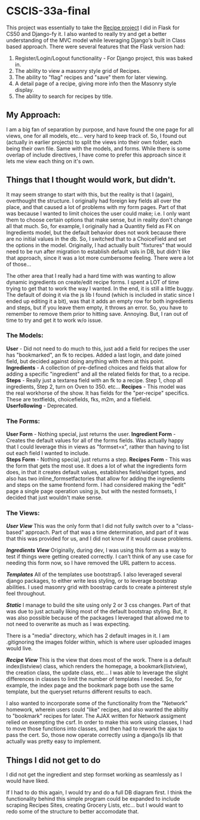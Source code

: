 # CSCIS-33a-final

This project was essentially to take the [Recipe project](https://github.com/jdelon02/cs50Final) I did in Flask for CS50 and Django-fy it.  I also wanted to really try and get a better understanding of the MVC model while leveraging Django's built in Class based approach.  There were several features that the Flask version had:
1. Register/Login/Logout functionality - For Django project, this was baked in.
2. The ability to view a masonry style grid of Recipes.  
3. The ability to "flag" recipes and "save" them for later viewing.
4. A detail page of a recipe, giving more info then the Masonry style display.
5. The ability to search for recipes by title.

## My Approach:

I am a big fan of separation by purpose, and have found the one page for all views, one for all models, etc... very hard to keep track of.  So, I found out (actually in earlier projects) to split the views into their own folder, each being their own file.  Same with the models, and forms.  While there is some overlap of include directives, I have come to prefer this approach since it lets me view each thing on it's own.

## Things that I thought would work, but didn't.  

It may seem strange to start with this, but the reality is that I (again), overthought the structure.  I originally had foreign key fields all over the place, and that caused a lot of problems with my form pages.  Part of that was because I wanted to limit choices the user could make; i.e. I only want them to choose certain options that make sense, but in reality don't change all that much.  So, for example, I originally had a Quantity field as FK on Ingredients model, but the default behavior does not work because there are no initial values in the db.  So, I switched that to a ChoiceField and set the options in the model.  Originally, I had actually built "fixtures" that would need to be run after migration to establish default vals in DB, but didn't like that approach, since it was a lot more cumbersome feeling.  There were a lot of those...

The other area that I really had a hard time with was wanting to allow dynamic ingredients on create/edit recipe forms.  I spent a LOT of time trying to get that to work the way I wanted.  In the end, it is still a little buggy.  The default of doing it via the js lib I found (which is included in static since I ended up editing it a bit), was that it adds an empty row for both ingredients and steps, but if you leave them empty, it throws an error.  So, you have to remember to remove them prior to hitting save.  Annoying.  But, I ran out of time to try and get it to work w/o issue.

### The Models:
**User** - Did not need to do much to this, just add a field for recipes the user has "bookmarked", an fk to recipes.  Added a last login, and date joined field, but decided against doing anything with them at this point.
**Ingredients** - A collection of pre-defined choices and fields that allow for adding a specific "ingredient" and all the related fields for that, to a recipe.
**Steps** - Really just a textarea field with an fk to a recipe.  Step 1, chop all ingredients, Step 2, turn on Oven to 350.  etc...
**Recipes** - This model was the real workhorse of the show.  It has fields for the "per-recipe" specifics.  These are textfields, choicefields, fks, m2m, and a filefield.  
**Userfollowing** - Deprecated.

### The Forms:
**User Form** - Nothing special, just returns the user.
**Ingredient Form** - Creates the default values for all of the forms fields.  Was actually happy that I could leverage this in views as "formset=x", rather than having to list out each field I wanted to include.  
**Steps Form** - Nothing special, just returns a step.
**Recipes Form** - This was the form that gets the most use.  It does a lot of what the ingredients form does, in that it creates default values, establishes field/widget types, and also has two inline_formsetfactories that allow for adding the ingredients and steps on the same frontend form.
I had considered making the "edit" page a single page operation using js, but with the nested formsets, I decided that just wouldn't make sense.

### The Views:

***User View***
This was the only form that I did not fully switch over to a "class-based" approach.  Part of that was a time determination, and part of it was that this was provided for us, and I did not know if it would cause problems.

***Ingredients View***
Originally, during dev, I was using this form as a way to test if things were getting created correctly.  I can't think of any use case for needing this form now, so I have removed the URL pattern to access.

***Templates***
All of the templates use bootstrap5.  I also leveraged several django packages, to either write less styling, or to leverage bootstrap abilities.  I used masonry grid with boostrap cards to create a pinterest style feel throughout.

***Static***
I manage to build the site using only 2 or 3 css changes.  Part of that was due to just actually liking most of the default bootstrap styling.  But, it was also possible because of the packages I leveraged that allowed me to not need to overwrite as much as I was expecting.

There is a "media" directory, which has 2 default images in it.  I am .gitignoring the images folder within, which is where user uploaded images would live.

***Recipe View***
This is the view that does most of the work.  There is a default index(listview) class, which renders the homepage, a bookmark(listview), the creation class, the update class, etc...  I was able to leverage the slight differences in classes to limit the number of templates I needed.  So, for example, the index page and the bookmark page both use the same template, but the queryset returns different results to each.  

I also wanted to incorporate some of the functionality from the "Network" homework, wherein users could "like" recipes, and also wanted the abiltiy to "bookmark" recipes for later.  The AJAX written for Network assigment relied on exempting the csrf.  In order to make this work using classes, I had to move those functions into classes, and then had to rework the ajax to pass the cert.  So, those now operate correctly using a django/js lib that actually was pretty easy to implement.   

## Things I did not get to do
I did not get the ingredient and step formset working as seamlessly as I would have liked.

If I had to do this again, I would try and do a full DB diagram first.  I think the functionality behind this simple program could be expanded to include scraping Recipes Sites, creating Grocery Lists, etc... but I would want to redo some of the structure to better accomodate that.



